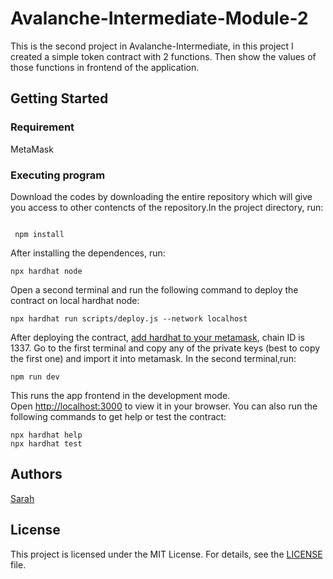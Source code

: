 # Avalanche-Intermediate-Module-2

This is the second project in Avalanche-Intermediate, in this project I created a simple token contract with 2 functions. Then show the values of those functions in frontend of the application.

## Getting Started

### Requirement

MetaMask

### Executing program

Download the codes by downloading the entire repository which will give you access to other contencts of the repository.In the project directory,  run:

```shell

 npm install

```

After installing the dependences, run:

```shell
npx hardhat node
```

Open a second terminal and run the following command to deploy the contract on local hardhat node:

```shell
npx hardhat run scripts/deploy.js --network localhost
```

After deploying the contract, [add hardhat to your metamask]('https://support.chainstack.com/hc/en-us/articles/4408642503449-Using-MetaMask-with-a-Hardhat-node#:~:text=Connect%20to%20the%20Hardhat%20network%20fork%20in%20MetaMask,URL%3A%20http%3A%2F%2F127.0.0.1%3A8545%2F%20ChainID%3A%2031337%204%204.%20Click%20Save.'), chain ID is 1337. Go to the first terminal and copy any of the private keys (best to copy the first one) and import it into metamask. In the second terminal,run:

```shell
npm run dev
```

This runs the app frontend in the development mode.\
Open [http://localhost:3000](http://localhost:3000) to view it in your browser.
You can also run the following commands to get help or test the contract:

```shell
npx hardhat help
npx hardhat test
```

## Authors

[Sarah](https://github.com/sarahannie/)

## License

This project is licensed under the MIT License. For details, see the [LICENSE](LICENSE) file.